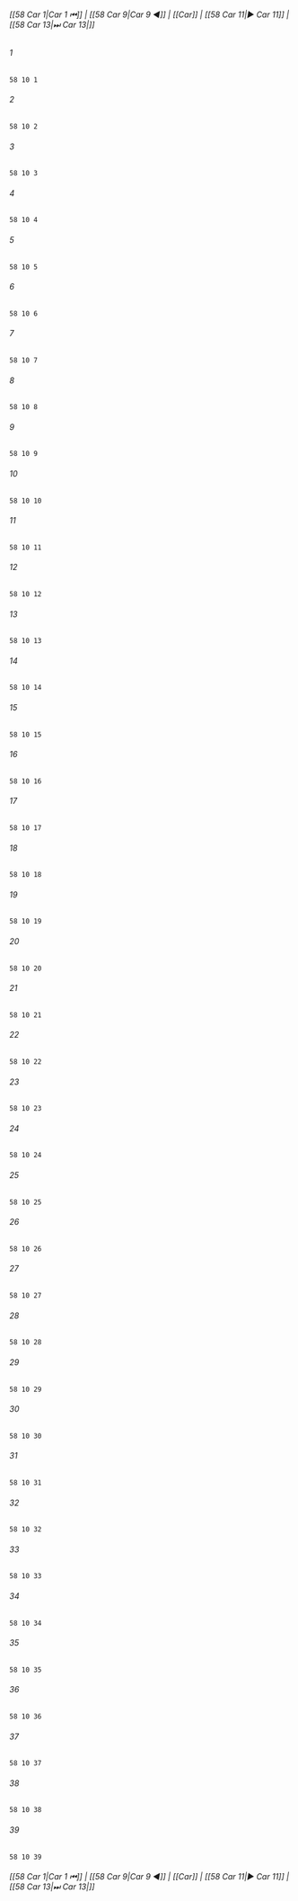
###### [[58 Car 1|Car 1 ⏮]] | [[58 Car 9|Car 9 ◀]] | [[Car]] | [[58 Car 11|▶ Car 11]] | [[58 Car 13|⏭ Car 13|]]

###### 1
``` verse
58 10 1 
```
###### 2
``` verse
58 10 2 
```
###### 3
``` verse
58 10 3 
```
###### 4
``` verse
58 10 4 
```
###### 5
``` verse
58 10 5 
```
###### 6
``` verse
58 10 6 
```
###### 7
``` verse
58 10 7 
```
###### 8
``` verse
58 10 8 
```
###### 9
``` verse
58 10 9 
```
###### 10
``` verse
58 10 10 
```
###### 11
``` verse
58 10 11 
```
###### 12
``` verse
58 10 12 
```
###### 13
``` verse
58 10 13 
```
###### 14
``` verse
58 10 14 
```
###### 15
``` verse
58 10 15 
```
###### 16
``` verse
58 10 16 
```
###### 17
``` verse
58 10 17 
```
###### 18
``` verse
58 10 18 
```
###### 19
``` verse
58 10 19 
```
###### 20
``` verse
58 10 20 
```
###### 21
``` verse
58 10 21 
```
###### 22
``` verse
58 10 22 
```
###### 23
``` verse
58 10 23 
```
###### 24
``` verse
58 10 24 
```
###### 25
``` verse
58 10 25 
```
###### 26
``` verse
58 10 26 
```
###### 27
``` verse
58 10 27 
```
###### 28
``` verse
58 10 28 
```
###### 29
``` verse
58 10 29 
```
###### 30
``` verse
58 10 30 
```
###### 31
``` verse
58 10 31 
```
###### 32
``` verse
58 10 32 
```
###### 33
``` verse
58 10 33 
```
###### 34
``` verse
58 10 34 
```
###### 35
``` verse
58 10 35 
```
###### 36
``` verse
58 10 36 
```
###### 37
``` verse
58 10 37 
```
###### 38
``` verse
58 10 38 
```
###### 39
``` verse
58 10 39 
```

###### [[58 Car 1|Car 1 ⏮]] | [[58 Car 9|Car 9 ◀]] | [[Car]] | [[58 Car 11|▶ Car 11]] | [[58 Car 13|⏭ Car 13|]]


